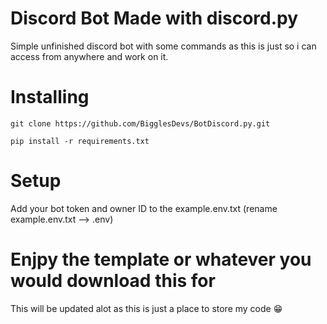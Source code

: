 # Discord Bot Made with discord.py
Simple unfinished discord bot with some commands as this is just so i can access from anywhere and work on it.

# Installing
`git clone https://github.com/BigglesDevs/BotDiscord.py.git`

`pip install -r requirements.txt`

# Setup
Add your bot token and owner ID to the example.env.txt (rename example.env.txt --> .env)

# Enjpy the template or whatever you would download this for 
This will be updated alot as this is just a place to store my code 😁
